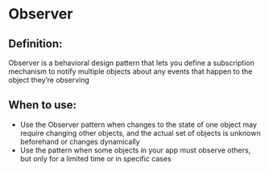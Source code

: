 # Observer
## Definition:  
Observer is a behavioral design pattern that lets you define a subscription mechanism to notify multiple objects about any events that happen to the object they’re observing 

## When to use:
- Use the Observer pattern when changes to the state of one object may require changing other objects, and the actual set of objects is unknown beforehand or changes dynamically
- Use the pattern when some objects in your app must observe others, but only for a limited time or in specific cases

